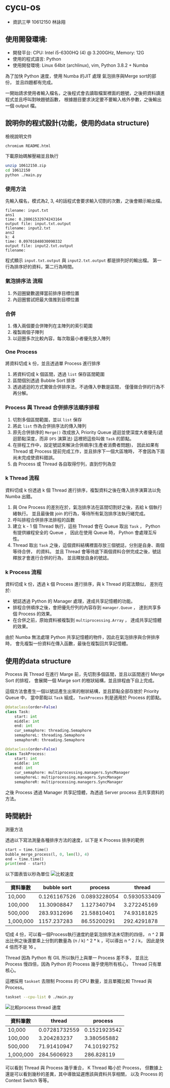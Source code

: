 # cycu-os
- 資訊三甲 10612150 林詠翔

## 使用開發環境:

- 開發平台: CPU: Intel i5-6300HQ (4) @ 3.200GHz, Memory: 12G
- 使用的程式語言: Python 
- 使用開發環境: Linux 64bit (archlinux), vim, Python 3.8.2 + Numba

為了加快 Python 速度，使用 Numba 的JIT 處理 氣泡排序與Merge sort的部份，
並且四題都有完成。

一開始請求使用者輸入檔名，之後程式會去讀取檔案裡面的題號，之後把資料讀進程式並且呼叫對映題號函數，
根據題目要求決定要不要輸入格外參數，之後輸出一個 output 檔。



## 說明你的程式設計(功能，使用的data structure)
檢視說明文件
``` bash
chromium README.html
```

下載原始碼解壓縮並且執行

``` bash
unzip 10612150.zip
cd 10612150
python ./main.py
```

### 使用方法
先輸入檔名，模式為2, 3, 4的話程式會要求輸入切割的次數，之後會顯示輸出檔。
``` plaintext
filename: input.txt
ans1
time: 0.28061532974243164
output file: input.txt.output
filename: input2.txt
ans2
k: 4
time: 0.09701848030090332
output file: input2.txt.output
filename:
```

程式顯示 `input.txt.output` 與 `input2.txt.output` 都是排列好的輸出檔。
第一行為排序好的資料，第二行為時間。

### 氣泡排序法 流程
1. 外迴圈變數選擇當前排序目標位置
2. 內迴圈嘗試把最大值推到目標位置

### 合併
1. 傳入兩個要合併陣列在主陣列的索引範圍
2. 複製兩個子陣列
3. 以迴圈多次比較內容，每次取最小者優先放入陣列

### One Process 
將資料切成 k 份，並且透過單 Process 進行排序

1. 將資料切成 k 個區間，透過 `list` 保存區間範圍 
2. 區間個別透過 Bubble Sort 排序
3. 透過遞迴的方式實做合併排序法，不過傳入參數是區間，
僅僅做合併的行為不再分解。

### Process 與 Thread 合併排序法順序排程
1. 切割多個區間範圍，並以 `list` 保存
2. 將此 `list` 作為合併排序法的傳入陣列
3. 原先合併排序的 `Merge()` 改成放入 Priority Queue 遞迴並使深度大者優先(遞迴節點深度，而非 `DFS` 演算法)
這裡把這些叫做 `Task` 的節點。
4. 在排程工作中，設定號誌來解決合併順序(生產者消費者問題)，
因此如果有 Thread 或 Process 提前完成工作，並且排序下一個大區塊時，
不會因為下面尚未完成使資料錯誤。
5. 由 Process 或 Thread 各自取得佇列，直到佇列為空

### k Thread 流程
資料切成 k 份透過 k 個 Thread 進行排序，複製資料之後在傳入排序演算法以免 Numba 出錯。

1. 與 One Process 的差別在於，氣泡排序法在區間切割好之後，丟給 k 個執行緒執行。
並且最後做 join 的行為，等待所有氣泡排序法執行緒完成。
2. 呼叫排程合併排序法排程的函數
3. 建立 k - 1 個 Thread 執行，這些 Thread 會在 Queue 取出 `Task` ， Python 有提供線程安全的 Queue ，
因此在使用 Queue 時， Python 會處理互斥性。
4. Thread 取出 `Task` 之後，這個資料結構裡面存放三個號誌，分別是自身、兩個等待合併，
的資料。 並且 Thread 會等待底下兩個資料合併完成之後，號誌釋放才會進行合併的行為，
並且釋放自身的號誌。

### k Process 流程
資料切成 k 份，透過 k 個 Process 進行排序，與 k Thread 的寫法類似，
差別在於:

- 號誌透過 Python 的 Manager 處理，達成共享記憶體的功能。
- 排程合併順序之後，會把優先佇列的內容存到 `manager.Queue` ，
達到共享多個 Process 的效果。
- 在合併之前，原始資料被複製到 `multiprocessing.Array` ，
達成共享記憶體的效果。


由於 Numba 無法處理 Python 共享記憶體的物件，因此在氣泡排序與合併排序時，
會先複製一份資料在傳入函數，最後在複製回共享記憶體。

## 使用的data structure
Process 與 Thread 在進行 Marge 前，先切割多個區間，並且以區間進行 Merge Sort 的排程，
會展開一個 Marge sort 的樹狀結構，並且排程由下自上完成。

這個方法會產生一個以號誌產生出來的樹狀結構，並且節點全部存放於 Priority Queue 中，
當中節點以 `Task` 組成， `TaskProcess` 則是適用於 Process 的節點。

``` python
@dataclass(order=False)
class Task:
    start: int
    middle: int
    end: int
    cur_semaphore: threading.Semaphore
    semaphoreL: threading.Semaphore
    semaphoreR: threading.Semaphore

@dataclass(order=False)
class TaskProcess:
    start: int
    middle: int
    end: int
    cur_semaphore: multiprocessing.managers.SyncManager
    semaphoreL: multiprocessing.managers.SyncManager
    semaphoreR: multiprocessing.managers.SyncManager
```

之後 Process 透過 Manager 共享記憶體，為透過 Server process 去共享資料的方法。

## 時間統計

測量方法

透過以下寫法測量各種排序方法的速度，以下是 K Process 排序的範例
``` python 
start = time.time()
bubble_merge_process(l, 0, len(l), 4)
end = time.time()
print(end - start)
```

以下圖表皆以秒為單位
![比較速度](fig1.png)


| 資料筆數  | bubble sort  | process      | thread       | merge        |
|-----------|--------------|--------------|--------------|--------------|
| 10,000    | 0.1261167526 | 0.0893228054 | 0.5930533409 | 0.1272084713 |
| 100,000   | 11.30908847  | 1.127340794  | 3.272245169  | 3.757363558  |
| 500,000   | 283.9312696  | 21.58810401  | 74.93181825  | 75.82278562  |
| 1,000,000 | 1157.237283  | 86.55200291  | 292.4291878  | 296.1974378  |

切成 4 份，可以看一個Process執行速度約是氣泡排序法未切割的四倍，
n ^ 2 算出比例之後還要乘上分割的數量為 (n / k) ^ 2 * k ，可以導出 n ^ 2 / k，
因此是快 4 倍而不是 16 。

Thread 因為 Python 有 GIL 所以執行上與單一 Process 差不多，
並且比 Process 慢四倍，因為 Python 的 Process 幾乎使用所有核心，
Thread 只有單核心。


這裡採用 `taskset` 去限制 Process 的 CPU 數量，並且單獨比較 Thread 與
Process。
```  bash
taskset --cpu-list 0 ./main.py 
```

![比較process thread 速度](fig2.png)

| 資料筆數  | thread        | process      |
|-----------|---------------|--------------|
| 10,000    | 0.07281732559 | 0.1521923542 |
| 100,000   | 3.204283237   | 3.380565882  |
| 500,000   | 71.91410947   | 74.10192752  |
| 1,000,000 | 284.5606923   | 286.828119   |

可以看到 Thread 與 Process 幾乎重合， K  Thread 略小於 Process，
但數據上還是可以看到幾秒的差異，其中導致延遲應該與資料共享相關，
以及 Process 的 Context Switch 等等。
